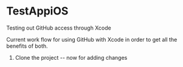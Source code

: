 # TestAppiOS
Testing out GitHub access through Xcode

Current work flow for using GitHub with Xcode in order to get all the benefits of both.

1. Clone the project
-- now for adding changes
